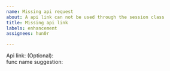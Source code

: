 ```yaml
---
name: Missing api request
about: A api link can not be used through the session class
title: Missing api link
labels: enhancement
assignees: hun0r

---
```


Api link:
(Optional):  
func name suggestion:
